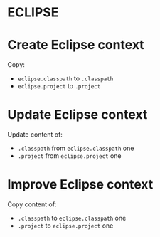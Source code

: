 ECLIPSE
===

# Create Eclipse context
Copy:
* `eclipse.classpath` to `.classpath`
* `eclipse.project` to `.project`

# Update Eclipse context
Update content of:
* `.classpath` from `eclipse.classpath` one
* `.project` from `eclipse.project` one

# Improve Eclipse context
Copy content of:
* `.classpath` to `eclipse.classpath` one
* `.project` to `eclipse.project` one

